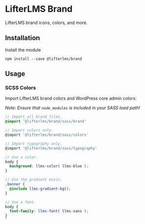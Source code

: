LifterLMS Brand
===============

LifterLMS brand icons, colors, and more.

## Installation

Install the module

```
npm install --save @lifterlms/brand
```

## Usage

### SCSS Colors

Import LifterLMS brand colors and WordPress core admin colors:

_Note: Ensure that `node_modules` is included in your SASS load path!_

```scss
// Import all brand files.
@import '@lifterlms/brand/sass/brand'

// Import colors only.
@import '@lifterlms/brand/sass/colors'

// Import typography only.
@import '@lifterlms/brand/sass/typography'

// Use a color.
body {
  background: llms-color( llms-blue );
}

// Use the gradient mixin.
.banner {
  @include llms-gradient-bg();
}

// Use a font.
body {
  font-family: llms-font( llms-sans );
}
`
